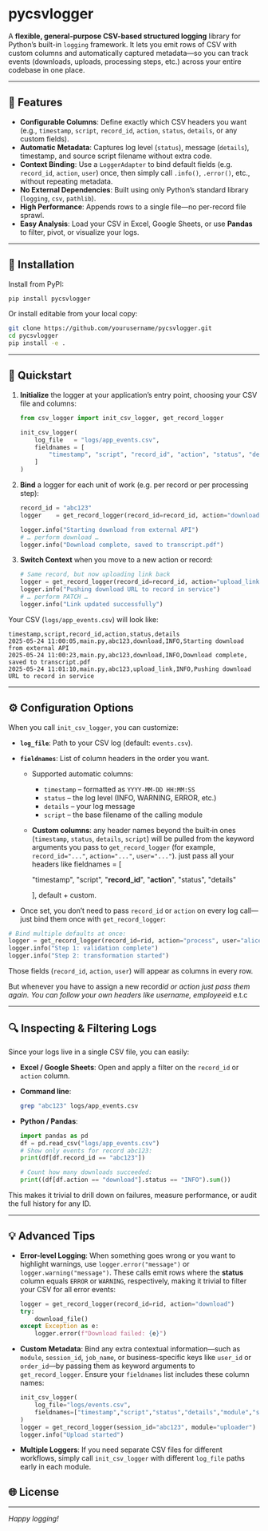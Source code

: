 # pycsvlogger

A **flexible, general-purpose CSV-based structured logging** library for Python’s built-in `logging` framework. It lets you emit rows of CSV with custom columns and automatically captured metadata—so you can track events (downloads, uploads, processing steps, etc.) across your entire codebase in one place.

---

## 🔧 Features

* **Configurable Columns**: Define exactly which CSV headers you want (e.g., `timestamp`, `script`, `record_id`, `action`, `status`, `details`, or any custom fields).
* **Automatic Metadata**: Captures log level (`status`), message (`details`), timestamp, and source script filename without extra code.
* **Context Binding**: Use a `LoggerAdapter` to bind default fields (e.g. `record_id`, `action`, `user`) once, then simply call `.info()`, `.error()`, etc., without repeating metadata.
* **No External Dependencies**: Built using only Python’s standard library (`logging`, `csv`, `pathlib`).
* **High Performance**: Appends rows to a single file—no per-record file sprawl.
* **Easy Analysis**: Load your CSV in Excel, Google Sheets, or use **Pandas** to filter, pivot, or visualize your logs.

---

## 🚀 Installation

Install from PyPI:

```bash
pip install pycsvlogger
```

Or install editable from your local copy:

```bash
git clone https://github.com/yourusername/pycsvlogger.git
cd pycsvlogger
pip install -e .
```

---

## 🎯 Quickstart

1. **Initialize** the logger at your application’s entry point, choosing your CSV file and columns:

   ```python
   from csv_logger import init_csv_logger, get_record_logger

   init_csv_logger(
       log_file   = "logs/app_events.csv",
       fieldnames = [
           "timestamp", "script", "record_id", "action", "status", "details"
       ]
   )
   ```

2. **Bind** a logger for each unit of work (e.g. per record or per processing step):

   ```python
   record_id = "abc123"
   logger    = get_record_logger(record_id=record_id, action="download")

   logger.info("Starting download from external API")
   # … perform download …
   logger.info("Download complete, saved to transcript.pdf")
   ```

3. **Switch Context** when you move to a new action or record:

   ```python
   # Same record, but now uploading link back
   logger = get_record_logger(record_id=record_id, action="upload_link")
   logger.info("Pushing download URL to record in service")
   # … perform PATCH …
   logger.info("Link updated successfully")
   ```

Your CSV (`logs/app_events.csv`) will look like:

```csv
timestamp,script,record_id,action,status,details
2025-05-24 11:00:05,main.py,abc123,download,INFO,Starting download from external API
2025-05-24 11:00:23,main.py,abc123,download,INFO,Download complete, saved to transcript.pdf
2025-05-24 11:01:10,main.py,abc123,upload_link,INFO,Pushing download URL to record in service
```

---

## ⚙️ Configuration Options

When you call `init_csv_logger`, you can customize:

* **`log_file`**: Path to your CSV log (default: `events.csv`).
* **`fieldnames`**: List of column headers in the order you want.

  * Supported automatic columns:

    * `timestamp` – formatted as `YYYY-MM-DD HH:MM:SS`
    * `status` – the log level (INFO, WARNING, ERROR, etc.)
    * `details` – your log message
    * `script` – the base filename of the calling module
  * **Custom columns**: any header names beyond the built‑in ones (`timestamp`, `status`, `details`, `script`) will be pulled from the keyword arguments you pass to `get_record_logger` (for example, `record_id="..."`, `action="..."`, `user="..."`). just pass all your headers like fieldnames = \[

    &#x20;       "timestamp", "script", "**record\_id**", "**action**", "status", "details"

    &#x20;   ], default + custom. 
* Once set, you don’t need to pass `record_id` or `action` on every log call—just bind them once with `get_record_logger`:

```python
# Bind multiple defaults at once:
logger = get_record_logger(record_id=rid, action="process", user="alice")
logger.info("Step 1: validation complete")
logger.info("Step 2: transformation started")
```

Those fields (`record_id`, `action`, `user`) will appear as columns in every row.

But whenever you have to assign a new record*id or action just pass them again. You can follow your own headers like username, employee*id e.t.c

---

## 🔍 Inspecting & Filtering Logs

Since your logs live in a single CSV file, you can easily:

* **Excel / Google Sheets**: Open and apply a filter on the `record_id` or `action` column.

* **Command line**:

  ```bash
  grep "abc123" logs/app_events.csv
  ```

* **Python / Pandas**:

  ```python
  import pandas as pd
  df = pd.read_csv("logs/app_events.csv")
  # Show only events for record abc123:
  print(df[df.record_id == "abc123"])

  # Count how many downloads succeeded:
  print((df[df.action == "download"].status == "INFO").sum())
  ```

This makes it trivial to drill down on failures, measure performance, or audit the full history for any ID.

---

## 💡 Advanced Tips

* **Error-level Logging**: When something goes wrong or you want to highlight warnings, use `logger.error("message")` or `logger.warning("message")`. These calls emit rows where the **status** column equals `ERROR` or `WARNING`, respectively, making it trivial to filter your CSV for all error events:

  ```python
  logger = get_record_logger(record_id=rid, action="download")
  try:
      download_file()
  except Exception as e:
      logger.error(f"Download failed: {e}")
  ```

* **Custom Metadata**: Bind any extra contextual information—such as `module`, `session_id`, `job_name`, or business-specific keys like `user_id` or `order_id`—by passing them as keyword arguments to `get_record_logger`. Ensure your `fieldnames` list includes these column names:

  ```python
  init_csv_logger(
      log_file="logs/events.csv",
      fieldnames=["timestamp","script","status","details","module","session_id"]
  )
  logger = get_record_logger(session_id="abc123", module="uploader")
  logger.info("Upload started")
  ```

* **Multiple Loggers**: If you need separate CSV files for different workflows, simply call `init_csv_logger` with different `log_file` paths early in each module.

## 🌐 License



---

*Happy logging!*

